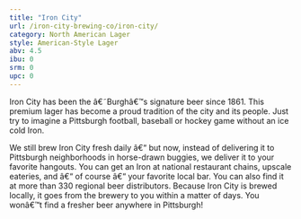 ```yaml
---
title: "Iron City"
url: /iron-city-brewing-co/iron-city/
category: North American Lager
style: American-Style Lager
abv: 4.5
ibu: 0
srm: 0
upc: 0
---
```

Iron City has been the â€˜Burghâ€™s signature beer since 1861. This premium lager has become a proud tradition of the city and its people. Just try to imagine a Pittsburgh football, baseball or hockey game without an ice cold Iron.

We still brew Iron City fresh daily â€“ but now, instead of delivering it to Pittsburgh neighborhoods in horse-drawn buggies, we deliver it to your favorite hangouts. You can get an Iron at national restaurant chains, upscale eateries, and â€“ of course â€“ your favorite local bar. You can also find it at more than 330 regional beer distributors. Because Iron City is brewed locally, it goes from the brewery to you within a matter of days. You wonâ€™t find a fresher beer anywhere in Pittsburgh!
